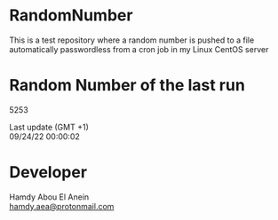 # RandomNumber    
This is a test repository where a random number is pushed to a file automatically passwordless from a cron job in my Linux CentOS server    
# Random Number of the last run   
5253
      
Last update (GMT +1)    
09/24/22 00:00:02
# Developer    
Hamdy Abou El Anein   
hamdy.aea@protonmail.com

